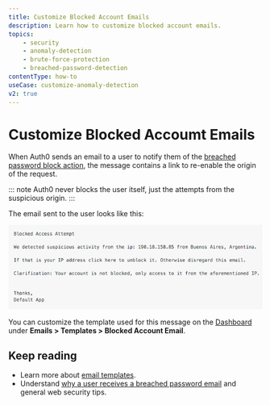 ```yaml
---
title: Customize Blocked Account Emails
description: Learn how to customize blocked account emails. 
topics:
    - security
    - anomaly-detection
    - brute-force-protection
    - breached-password-detection
contentType: how-to
useCase: customize-anomaly-detection
v2: true
---
```

# Customize Blocked Accoumt Emails

When Auth0 sends an email to a user to notify them of the [breached password block action](/anomaly-detection/references/breached-password-detection-triggers-actions), the message contains a link to re-enable the origin of the request. 

::: note
Auth0 never blocks the user itself, just the attempts from the suspicious origin.
:::

The email sent to the user looks like this:

![Email Example](/media/articles/brute-force-protection/bfp-2015-12-29_1832.png)

You can customize the template used for this message on the [Dashboard](${manage_url}/#/emails) under __Emails > Templates > Blocked Account Email__.

## Keep reading
* Learn more about [email templates](/email/templates).
* Understand [why a user receives a breached password email](/anomaly-detection/concepts/breached-passwords) and general web security tips.
